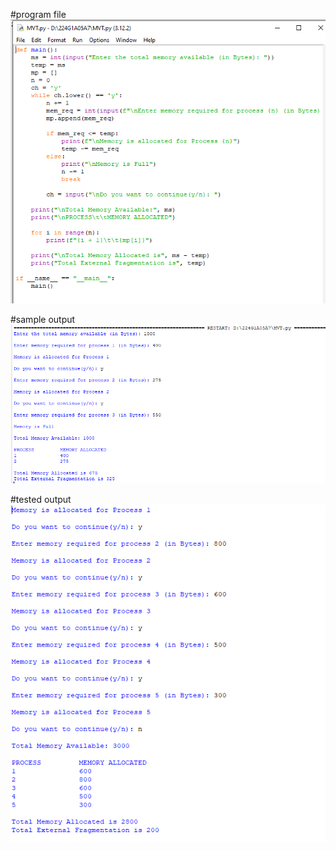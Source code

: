 #program file
![program file](MVTProgram.PNG)

#sample output
![sample output](sampleoutput.PNG)

#tested output
![tested output](testedoutput.PNG)
